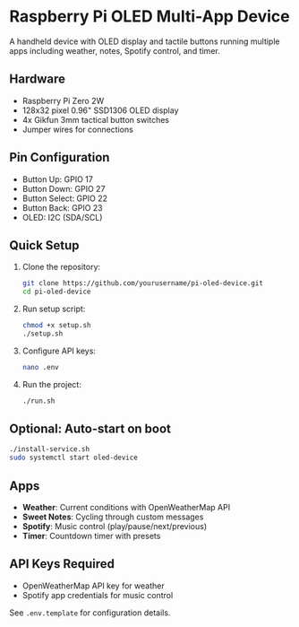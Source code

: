 # Raspberry Pi OLED Multi-App Device

A handheld device with OLED display and tactile buttons running multiple apps including weather, notes, Spotify control, and timer.

## Hardware

- Raspberry Pi Zero 2W
- 128x32 pixel 0.96" SSD1306 OLED display
- 4x Gikfun 3mm tactical button switches
- Jumper wires for connections

## Pin Configuration

- Button Up: GPIO 17
- Button Down: GPIO 27  
- Button Select: GPIO 22
- Button Back: GPIO 23
- OLED: I2C (SDA/SCL)

## Quick Setup

1. Clone the repository:
   ```bash
   git clone https://github.com/yourusername/pi-oled-device.git
   cd pi-oled-device
   ```

2. Run setup script:
   ```bash
   chmod +x setup.sh
   ./setup.sh
   ```

3. Configure API keys:
   ```bash
   nano .env
   ```

4. Run the project:
   ```bash
   ./run.sh
   ```

## Optional: Auto-start on boot

```bash
./install-service.sh
sudo systemctl start oled-device
```

## Apps

- **Weather**: Current conditions with OpenWeatherMap API
- **Sweet Notes**: Cycling through custom messages
- **Spotify**: Music control (play/pause/next/previous)
- **Timer**: Countdown timer with presets

## API Keys Required

- OpenWeatherMap API key for weather
- Spotify app credentials for music control

See `.env.template` for configuration details.